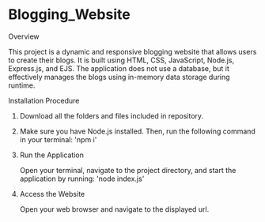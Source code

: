 # Blogging_Website

Overview

This project is a dynamic and responsive blogging website that allows users to create their blogs. It is built using HTML, CSS, JavaScript, Node.js, Express.js, and EJS. The application does not use a database, but it effectively manages the blogs using in-memory data storage during runtime.



Installation Procedure 

1. Download all the folders and files included in repository.
   
2. Make sure you have Node.js installed. Then, run the following command in your terminal:
   'npm i'
   
3. Run the Application
   
   Open your terminal, navigate to the project directory, and start the application by running:
   'node index.js'
   
4. Access the Website
   
   Open your web browser and navigate to the displayed url.
